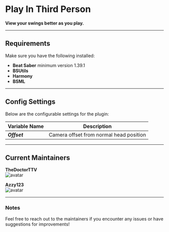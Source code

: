 # Play In Third Person
**View your swings better as you play.**

---

## Requirements
Make sure you have the following installed:
- **Beat Saber** minimum version 1.39.1
- **BSUtils**
- **Harmony**
- **BSML**

---

## Config Settings
Below are the configurable settings for the plugin:

| **Variable Name** | **Description**                        |
|-------------------|----------------------------------------|
| ***Offset***      | Camera offset from normal head position |

---

## Current Maintainers

**TheDoctorTTV**  
![avatar](https://github.com/TheDoctorTTV.png?size=80)

**Azzy123**  
![avatar](https://github.com/Azzy1235.png?size=80)


---

### Notes
Feel free to reach out to the maintainers if you encounter any issues or have suggestions for improvements!

